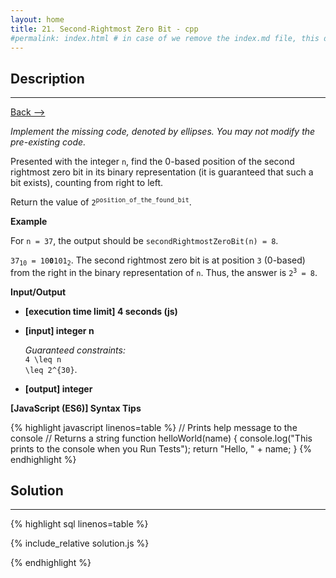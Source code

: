 ```yaml
---
layout: home
title: 21. Second-Rightmost Zero Bit - cpp
#permalink: index.html # in case of we remove the index.md file, this doc will be the index page
---
```


<div class="row">
<div class="columnStmt" markdown="1">

## Description

---

[Back --> ](../README.md)

_Implement the missing code, denoted by ellipses. You may not modify the pre-existing code._

Presented with the integer <code>n</code>, find the 0-based position of the second rightmost zero bit in its binary representation (it is guaranteed that such a bit exists), counting from right to left.

Return the value of <code>2<sup>position_of_the_found_bit</sup></code>.

**Example**

For <code>n = 37</code>, the output should be
<code>secondRightmostZeroBit(n) = 8</code>.

<code>37<sub>10</sub> = 10<b>0</b>101<sub>2</sub></code>. The second rightmost zero bit is at position <code>3</code> (0-based) from the right in the binary representation of <code>n</code>.
Thus, the answer is <code>2<sup>3</sup> = 8</code>.

**Input/Output**

- **[execution time limit] 4 seconds (js)**

- **[input] integer n**

  _Guaranteed constraints:_<br>
  <code type='math/tex'>4 \leq n \leq 2^{30}</code>.

- **[output] integer**

**[JavaScript (ES6)] Syntax Tips**

{% highlight javascript linenos=table %}
// Prints help message to the console
// Returns a string
function helloWorld(name) {
console.log("This prints to the console when you Run Tests");
return "Hello, " + name;
}
{% endhighlight %}

</div>
<div class="columnSol" markdown="1">

## Solution

---

{% highlight sql linenos=table %}

{% include_relative solution.js %}

{% endhighlight %}

</div>
</div>

